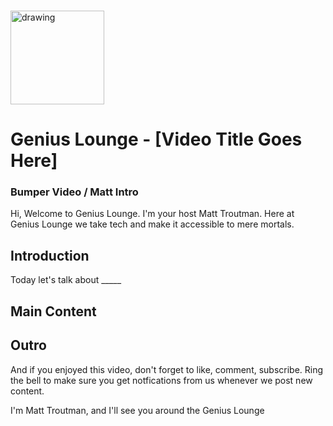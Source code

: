 <br><img src="https://s.gravatar.com/avatar/b9d6859916139942340c91db0a503bfc?s=500" alt="drawing" width="150"/>

# Genius Lounge - [Video Title Goes Here]

### Bumper Video / Matt Intro
Hi, Welcome to Genius Lounge. I'm your host Matt Troutman. Here at Genius Lounge we take tech and make it accessible to mere mortals.

## Introduction
Today let's talk about _____

## Main Content

## Outro
And if you enjoyed this video, don't forget to like, comment, subscribe. Ring the bell to make sure you get notfications from us whenever we post new content.

I'm Matt Troutman, and I'll see you around the Genius Lounge